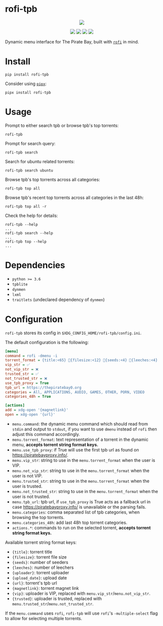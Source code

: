 # rofi-tpb
<p align="center">
  <img src="https://i.imgur.com/oBO2IFe.png">
</p>

<p align="center">
  <a href="https://github.com/loiccoyle/rofi-tpb/actions?query=workflow%3Atests"><img src="https://github.com/loiccoyle/rofi-tpb/workflows/tests/badge.svg"></a>
  <a href="./LICENSE.md"><img src="https://img.shields.io/badge/license-MIT-blue.svg"></a>
  <a href="https://pypi.org/project/rofi-tpb/"><img src="https://img.shields.io/pypi/v/rofi-tpb"></a>
  <img src="https://img.shields.io/badge/platform-linux%20%7C%20macOS%7C%20windows-informational">
</p>

Dynamic menu interface for The Pirate Bay, built with [`rofi`](https://github.com/davatorium/rofi) in mind.

# Install

```shell
pip install rofi-tpb
```

Consider using [`pipx`](https://github.com/pipxproject/pipx):
```shell
pipx install rofi-tpb
```

# Usage

Prompt to either search tpb or browse tpb's top torrents:
```shell
rofi-tpb
```

Prompt for search query:
```shell
rofi-tpb search
```

Search for ubuntu related torrents:
```shell
rofi-tpb search ubuntu
```

Browse tpb's top torrents across all categories:
```shell
rofi-tpb top all
```

Browse tpb's recent top torrents across all categories in the last 48h:
```shell
rofi-tpb top all -r
```

Check the help for details:
```shell
rofi-tpb --help
...
rofi-tpb search --help
...
rofi-tpb top --help
...
```

# Dependencies

* `python >= 3.6`
* `tpblite`
* `dynmen`
* `lxml`
* `traitlets` (undeclared dependency of `dynmen`)


# Configuration

`rofi-tpb` stores its config in `$XDG_CONFIG_HOME/rofi-tpb/config.ini`.

The default configuration is the following:

```ini
[menu]
command = rofi -dmenu -i
torrent_format = {title:<65} 📁{filesize:<12} 🔽{seeds:<4} 🔼{leeches:<4} Trusted: {trusted} VIP: {vip}
vip_str = ✅
not_vip_str = ❌
trusted_str = ✅
not_trusted_str = ❌
use_tpb_proxy = True
tpb_url = https://thepiratebay0.org
categories = All, APPLICATIONS, AUDIO, GAMES, OTHER, PORN, VIDEO
categories_48h = True

[actions]
add = xdg-open '{magnetlink}'
open = xdg-open '{url}'
```

 * `menu.command`: the dynamic menu command which should read from `stdin` and output to `stdout`, if you want to use `dmenu` instead of `rofi` then adjust this command accordingly.
 * `menu.torrent_format`: text representation of a torrent in the dynamic menu, **accepts torrent string format keys.**
 * `menu.use_tpb_proxy`: if True will use the first tpb url as found on https://piratebayproxy.info/.
 * `menu.vip_str`: string to use in the `menu.torrent_format` when the user is VIP.
 * `menu.not_vip_str`: string to use in the `menu.torrent_format` when the user is not VIP.
 * `menu.trusted_str`: string to use in the `menu.torrent_format` when the user is trusted.
 * `menu.not_trusted_str`: string to use in the `menu.torrent_format` when the user is not trusted.
 * `menu.tpb_url`: tpb url, if `use_tpb_proxy` is True acts as a fallback url in case https://piratebayproxy.info/ is unavailable or the parsing fails.
 * `menu.categories`: comma separated list of tpb categories, when browsing the top torrents.
 * `menu.categories_48h`: add last 48h top torrent categories.
 * `actions.*`: commands to run on the selected torrent, **accepts torrent string format keys.**

Available torrent string format keys:
 * `{title}`: torrent title
 * `{filesize}`: torrent file size
 * `{seeds}`: number of seeders
 * `{leeches}`: number of leechers
 * `{uploader}`: torrent uploader
 * `{upload_date}`: upload date
 * `{url}`: torrent's tpb url
 * `{magnetlink}`: torrent magnet link
 * `{vip}`: uploader is VIP, replaced with `menu.vip_str`/`menu.not_vip_str`.
 * `{trusted}`: uploader is trusted, replaced with `menu.trusted_str`/`menu.not_trusted_str`.


If the `menu.command` uses `rofi`, `rofi-tpb` will use `rofi`'s `-multiple-select` flag to allow for selecting multiple torrents.
